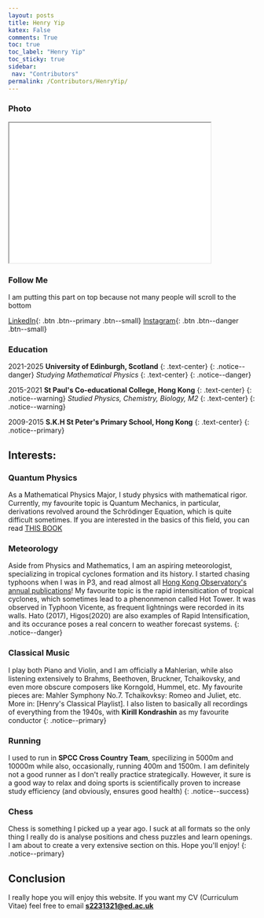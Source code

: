 ```yaml
---
layout: posts
title: Henry Yip
katex: False
comments: True
toc: true
toc_label: "Henry Yip"
toc_sticky: true
sidebar:
 nav: "Contributors"
permalink: /Contributors/HenryYip/
---
```

### Photo 
<iframe src="/assets/images/Henry.png" width="410px" height="285px"></iframe>

### Follow Me
I am putting this part on top because not many people will scroll to the bottom

[LinkedIn](https://www.linkedin.com/in/henry-yip-100b05222/){: .btn .btn--primary .btn--small}
[Instagram](https://www.instagram.com/henryyiphoyin/){: .btn .btn--danger .btn--small}
### Education 

2021-2025        **University of Edinburgh, Scotland**
{: .text-center}
{: .notice--danger}
*Studying Mathematical Physics*
{: .text-center}
{: .notice--danger}

2015-2021        **St Paul's Co-educational College, Hong Kong**
{: .text-center}
{: .notice--warning}
*Studied Physics, Chemistry, Biology, M2*
{: .text-center}
{: .notice--warning}

2009-2015        **S.K.H St Peter's Primary School, Hong Kong**
{: .text-center}
{: .notice--primary}



## Interests: 

### Quantum Physics
As a Mathematical Physics Major, I study physics with mathematical rigor. Currently, my favourite topic is Quantum Mechanics, in particular, derivations revolved around the Schrödinger Equation, which is quite difficult sometimes. If you are interested in the basics of this field, you can read [THIS BOOK]({{site.url}}/Physics/Book/)





### Meteorology
Aside from Physics and Mathematics, I am an aspiring meteorologist, specializing in tropical cyclones formation and its history. I started chasing typhoons when I was in P3, and read almost all [Hong Kong Observatory's annual publications](https://www.hko.gov.hk/en/publica/pubtc.htm)! My favourite topic is the rapid intensitication of tropical cyclones, which sometimes lead to a phenonmenon called Hot Tower. It was observed in Typhoon Vicente, as frequent lightnings were recorded in its walls. Hato (2017), Higos(2020) are also examples of Rapid Intensification, and its occurance poses a real concern to weather forecast systems. 
{: .notice--danger}

### Classical Music
I play both Piano and Violin, and I am officially a Mahlerian, while also listening extensively to Brahms, Beethoven, Bruckner, Tchaikovsky, and even more obscure composers like Korngold, Hummel, etc. My favourite pieces are: Mahler Symphony No.7. Tchaikovksy: Romeo and Juliet, etc. More in: [Henry's Classical Playlist]. I also listen to basically all recordings of everything from the 1940s, with **Kirill Kondrashin** as my favourite conductor
{: .notice--primary}

### Running
I used to run in **SPCC Cross Country Team**, specilizing in 5000m and 10000m while also, occasionally, running 400m and 1500m. I am definitely not a good runner as I don't really practice strategically. However, it sure is a good way to relax and doing sports is scientifically proven to increase study efficiency (and obviously, 
ensures good health)
{: .notice--success}

### Chess
Chess is something I picked up a year ago. I suck at all formats so the only thing I really do is analyse positions and chess puzzles and learn openings. I am about to create a very extensive section on this. Hope you'll enjoy!
{: .notice--primary}

## Conclusion
I really hope you will enjoy this website. If you want my CV (Curriculum Vitae) feel free to email **s2231321@ed.ac.uk**
